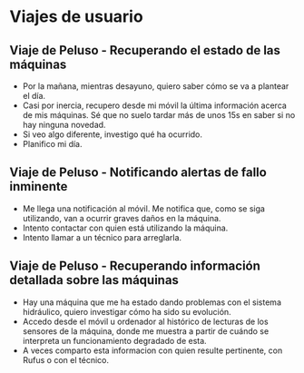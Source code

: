 # Viajes de usuario

## Viaje de Peluso - Recuperando el estado de las máquinas

* Por la mañana, mientras desayuno, quiero saber cómo se va a plantear el día.
* Casi por inercia, recupero desde mi móvil la última información acerca de mis
  máquinas. Sé que no suelo tardar más de unos 15s en saber si no hay ninguna
  novedad.
* Si veo algo diferente, investigo qué ha ocurrido.
* Planifico mi día.

## Viaje de Peluso - Notificando alertas de fallo inminente

* Me llega una notificación al móvil. Me notifica que, como se siga utilizando,
  van a ocurrir graves daños en la máquina.
* Intento contactar con quien está utilizando la máquina.
* Intento llamar a un técnico para arreglarla.

## Viaje de Peluso - Recuperando información detallada sobre las máquinas

* Hay una máquina que me ha estado dando problemas con el sistema hidráulico,
  quiero investigar cómo ha sido su evolución.
* Accedo desde el móvil u ordenador al histórico de lecturas de los sensores de
  la máquina, donde me muestra a partir de cuándo se interpreta un funcionamiento
  degradado de esta.
* A veces comparto esta informacion con quien resulte pertinente, con Rufus o
  con el técnico.

